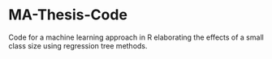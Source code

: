 # MA-Thesis-Code 
Code for a machine learning approach in R elaborating the effects of a small class size using regression tree methods. 

